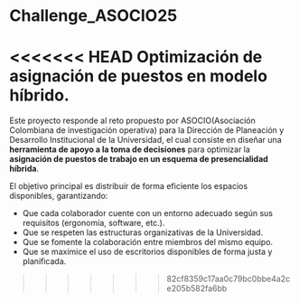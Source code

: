 # Challenge_ASOCIO25
<<<<<<< HEAD
Optimización de asignación de puestos en modelo híbrido.
=======

Este proyecto responde al reto propuesto por ASOCIO(Asociación Colombiana de investigación operativa) para la Dirección de Planeación y Desarrollo Institucional de la Universidad, el cual consiste en diseñar una **herramienta de apoyo a la toma de decisiones** para optimizar la **asignación de puestos de trabajo en un esquema de presencialidad híbrida**.

El objetivo principal es distribuir de forma eficiente los espacios disponibles, garantizando:

- Que cada colaborador cuente con un entorno adecuado según sus requisitos (ergonomía, software, etc.).
- Que se respeten las estructuras organizativas de la Universidad.
- Que se fomente la colaboración entre miembros del mismo equipo.
- Que se maximice el uso de escritorios disponibles de forma justa y planificada.
>>>>>>> 82cf8359c17aa0c79bc0bbe4a2ce205b582fa6bb

